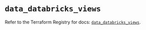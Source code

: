 # `data_databricks_views`

Refer to the Terraform Registry for docs: [`data_databricks_views`](https://registry.terraform.io/providers/databricks/databricks/1.57.0/docs/data-sources/views).
